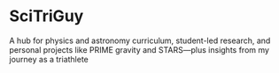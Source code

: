 # SciTriGuy
A hub for physics and astronomy curriculum, student-led research, and personal projects like PRIME gravity and STARS—plus insights from my journey as a triathlete
